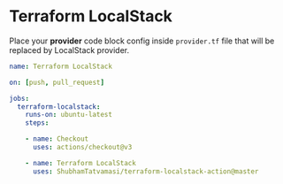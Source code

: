 # Terraform LocalStack

Place your **provider** code block config inside `provider.tf` file that will be replaced by LocalStack provider.


```yaml
name: Terraform LocalStack

on: [push, pull_request]

jobs:
  terraform-localstack:
    runs-on: ubuntu-latest
    steps:

    - name: Checkout
      uses: actions/checkout@v3

    - name: Terraform LocalStack
      uses: ShubhamTatvamasi/terraform-localstack-action@master
```
